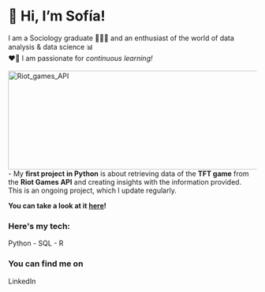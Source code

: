 
# 👋 Hi, I’m Sofía!
I am a Sociology graduate 🧑‍🤝‍🧑 and an enthusiast of the world of data analysis & data science 📊\
❤️‍🔥 I am passionate for _continuous learning!_\
\
<img align="right" src="https://github.com/user-attachments/assets/87f07258-190d-4167-a14d-c1ad9f4e07a7" alt="Riot_games_API" width="560" height="200"> - My **first project in Python** is about retrieving data of the **TFT game** from the **Riot Games API** and creating insights with the information provided. This is an ongoing project, which I update regularly.



**You can take a look at it [here](https://github.com/Sofia-A-Fayo-Freites/CS50-Python-Final-Project)!**



### Here's my tech:
Python - SQL - R

### You can find me on
LinkedIn

